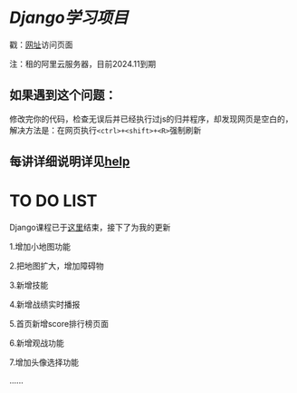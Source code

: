 # *Django学习项目*

戳：[网址](https://app6534.acapp.acwing.com.cn/)访问页面

注：租的阿里云服务器，目前2024.11到期

## 如果遇到这个问题：
修改完你的代码，检查无误后并已经执行过js的归并程序，却发现网页是空白的，解决方法是：在网页执行`<ctrl>+<shift>+<R>`强制刷新

## 每讲详细说明详见[help](https://git.acwing.com/glk/django_lesson/-/tree/master/help)


# TO DO LIST
Django课程已于[这里](https://git.acwing.com/glk/django_lesson/-/tree/5ca4d81d21ee5399db670b48be0e37751672329c)结束，接下了为我的更新

1.增加小地图功能

2.把地图扩大，增加障碍物

3.新增技能

4.新增战绩实时播报

5.首页新增score排行榜页面

6.新增观战功能

7.增加头像选择功能

......